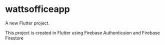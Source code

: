# wattsofficeapp

A new Flutter project.

This project is created in Flutter using Firebase Authenticaion and Firebase Firestore
